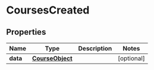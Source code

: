 
# CoursesCreated

## Properties
Name | Type | Description | Notes
------------ | ------------- | ------------- | -------------
**data** | [**CourseObject**](CourseObject.md) |  |  [optional]



